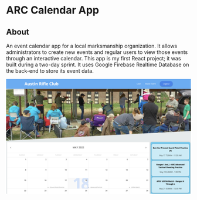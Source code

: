 # ARC Calendar App

## About

An event calendar app for a local marksmanship organization. It allows administrators to create new events and regular users to view those events through an interactive calendar. This app is my first React project; it was built during a two-day sprint. It uses Google Firebase Realtime Database on the back-end to store its event data.  

![image](/images/arc.png)
